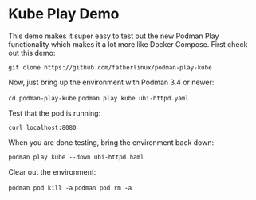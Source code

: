 # Kube Play Demo
This demo makes it super easy to test out the new Podman Play functionality which makes it a lot more like Docker Compose. First check out this demo:

```git clone https://github.com/fatherlinux/podman-play-kube```

Now, just bring up the environment with Podman 3.4 or newer:

```cd podman-play-kube```
```podman play kube ubi-httpd.yaml```

Test that the pod is running:

```curl localhost:8080```

When you are done testing, bring the environment back down:

```podman play kube --down ubi-httpd.haml```

Clear out the environment:

```podman pod kill -a```
```podman pod rm -a``` 
